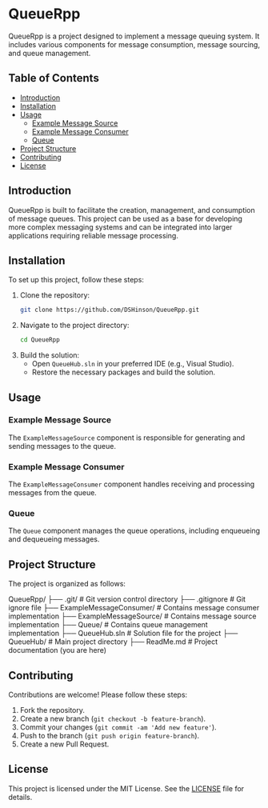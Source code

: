 ﻿# QueueRpp

QueueRpp is a project designed to implement a message queuing system. It includes various components for message consumption, message sourcing, and queue management.

## Table of Contents

- [Introduction](#introduction)
- [Installation](#installation)
- [Usage](#usage)
  - [Example Message Source](#example-message-source)
  - [Example Message Consumer](#example-message-consumer)
  - [Queue](#queue)
- [Project Structure](#project-structure)
- [Contributing](#contributing)
- [License](#license)

## Introduction

QueueRpp is built to facilitate the creation, management, and consumption of message queues. This project can be used as a base for developing more complex messaging systems and can be integrated into larger applications requiring reliable message processing.

## Installation

To set up this project, follow these steps:

1. Clone the repository:
    ```bash
    git clone https://github.com/DSHinson/QueueRpp.git
    ```
2. Navigate to the project directory:
    ```bash
    cd QueueRpp
    ```
3. Build the solution:
    - Open `QueueHub.sln` in your preferred IDE (e.g., Visual Studio).
    - Restore the necessary packages and build the solution.

## Usage

### Example Message Source

The `ExampleMessageSource` component is responsible for generating and sending messages to the queue.

### Example Message Consumer

The `ExampleMessageConsumer` component handles receiving and processing messages from the queue.

### Queue

The `Queue` component manages the queue operations, including enqueueing and dequeueing messages.

## Project Structure

The project is organized as follows:

QueueRpp/
├── .git/ # Git version control directory
├── .gitignore # Git ignore file
├── ExampleMessageConsumer/ # Contains message consumer implementation
├── ExampleMessageSource/ # Contains message source implementation
├── Queue/ # Contains queue management implementation
├── QueueHub.sln # Solution file for the project
├── QueueHub/ # Main project directory
├── ReadMe.md # Project documentation (you are here)


## Contributing

Contributions are welcome! Please follow these steps:

1. Fork the repository.
2. Create a new branch (`git checkout -b feature-branch`).
3. Commit your changes (`git commit -am 'Add new feature'`).
4. Push to the branch (`git push origin feature-branch`).
5. Create a new Pull Request.

## License

This project is licensed under the MIT License. See the [LICENSE](LICENSE) file for details.
